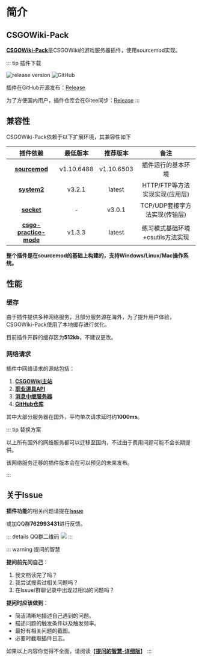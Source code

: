 # 简介
## CSGOWiki-Pack

[**CSGOWiki-Pack**](https://github.com/hx-w/CSGOWiki-Plugins)是CSGOWiki的游戏服务器插件，使用sourcemod实现。

::: tip 插件下载

![release version](https://img.shields.io/github/v/release/hx-w/CSGOWiki-Plugins?include_prereleases)
![GitHub](https://img.shields.io/github/downloads/hx-w/CSGOWiki-Plugins/total)

插件在GitHub开源发布：[Release](https://github.com/hx-w/CSGOWiki-Plugins/releases/latest)

为了方便国内用户，插件仓库会在Gitee同步：[Release](https://gitee.com/hx-w/CSGOWiki-Plugins)
:::
## 兼容性

CSGOWiki-Pack依赖于以下扩展环境，其兼容性如下

| 插件依赖 | 最低版本 | 推荐版本 | 备注 |
|:----:|:-----:|:----:|:----:|
|[**sourcemod**](https://sourcemod.net)| v1.10.6488 | v1.10.6503 | 插件运行的基本环境 |
|[**system2**](https://github.com/dordnung/System2/releases) | v3.2.1 | latest | HTTP/FTP等方法实现实现(应用层) |
|[**socket**](http://forums.alliedmods.net/attachment.php?attachmentid=83286) | - | v3.0.1 | TCP/UDP套接字方法实现(传输层) |
|[**csgo-practice-mode**](https://github.com/splewis/csgo-practice-mode) | v1.3.3 | latest | 练习模式基础环境+csutils方法实现 |

**整个插件是在sourcemod的基础上构建的，支持Windows/Linux/Mac操作系统。**

## 性能

### 缓存

由于插件提供多种网络服务，且部分服务源在海外，为了提升用户体验，CSGOWiki-Pack使用了本地缓存进行优化。

目前插件开辟的缓存区为**512kb**，不建议更改。

### 网络请求

插件中网络请求的源站包括：

1. [**CSGOWiki主站**](https://csgowiki.top)
2. [**职业道具API**](https://api.hx-w.top)
3. [**消息中继服务器**](https://message-channel.vercel.app)
4. [**GitHub仓库**](https://github.com/hx-w/CSGOWiki-Plugins)

其中大部分服务器在国外，平均单次请求延时约**1000ms**。

::: tip 替换方案

以上所有国外的网络服务都可以迁移至国内，不过由于费用问题可能不会长期提供。

该网络服务迁移的插件版本会在可以预见的未来发布。

:::


## 关于Issue

**插件功能**的相关问题请提在[**Issue**](https://github.com/hx-w/CSGOWiki-Plugins/issues)

或加QQ群**762993431**进行反馈。

::: details QQ群二维码
![](https://ibed.csgowiki.top/image/csgowiki.png)
:::

::: warning 提问的智慧

**提问前先问自己**：
1. 我文档读完了吗？
2. 我尝试搜索过相关问题吗？
3. 在Issue/群聊记录中出现过相似的问题吗？

**提问时应该做到**：
- 简洁清晰地描述自己遇到的问题。
- 描述问题的触发条件以及触发频率。
- 最好有相关问题的截图。
- 必要时截取插件日志。

如果以上内容你觉得不全面，请阅读【[**提问的智慧-详细版**](https://github.com/ryanhanwu/How-To-Ask-Questions-The-Smart-Way/blob/main/README-zh_CN.md)】
:::